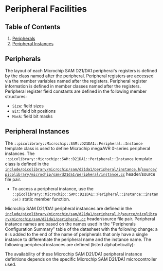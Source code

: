 # Peripheral Facilities

## Table of Contents
1. [Peripherals](#peripherals)
1. [Peripheral Instances](#peripheral-instances)

## Peripherals
The layout of each Microchip SAM D21/DA1 peripheral's registers is defined by the class
named after the peripheral.
Peripheral registers are accessed via the member variables named after the registers.
Peripheral register information is defined in member classes named after the registers.
Peripheral register field constants are defined in the following member structures:
- `Size`: field sizes
- `Bit`: field bit positions
- `Mask`: field bit masks

## Peripheral Instances
The `::picolibrary::Microchip::SAM::D21DA1::Peripheral::Instance` template class is used
to define Microchip megaAVR 0-series peripheral instances.
The `::picolibrary::Microchip::SAM::D21DA1::Peripheral::Instance` template class is
defined in the
[`include/picolibrary/microchip/sam/d21da1/peripheral/instance.h`](https://github.com/apcountryman/picolibrary-microchip-sam-d21da1/blob/main/include/picolibrary/microchip/sam/d21da1/peripheral/instance.h)/[`source/picolibrary/microchip/sam/d21da1/peripheral/instance.cc`](https://github.com/apcountryman/picolibrary-microchip-sam-d21da1/blob/main/source/picolibrary/microchip/sam/d21da1/peripheral/instance.cc)
header/source file pair.
- To access a peripheral instance, use the
  `::picolibrary::Microchip::SAM::D21DA1::Peripheral::Instance::instance()` static member
  function.

Microchip SAM D21/DA1 peripheral instances are defined in the
[`include/picolibrary/microchip/sam/d21da1/peripheral.h`](https://github.com/apcountryman/picolibrary-microchip-sam-d21da1/blob/main/include/picolibrary/microchip/sam/d21da1/peripheral.h)/[`source/picolibrary/microchip/sam/d21da1/peripheral.cc`](https://github.com/apcountryman/picolibrary-microchip-sam-d21da1/blob/main/source/picolibrary/microchip/sam/d21da1/peripheral.cc)
header/source file pair.
Peripheral instance names are based on the names used in the "Peripherals Configuration
Summary" table of the datasheet with the following change: a `0` is added to the end of
the name of peripherals that only have a single instance to differentiate the peripheral
name and the instance name.
The following peripheral instances are defined (listed alphabetically):

The availability of these Microchip SAM D21/DA1 peripheral instance definitions depends on
the specific Microchip SAM D21/DA1 microcontroller used.
